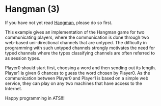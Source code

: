 # Hangman (3)

If you have not yet read [Hangman](./Hangman), please
do so first.

This example gives an implementation of the Hangman game for two
communicating players, where the communication is done through two
web-based uni-directional channels that are untyped. The difficulty in
programming with such untyped channels strongly motivates the need
for typed channels where the types classifying channels are often
referred to as session types.

Player0 should start first, choosing a word and then sending out its
length. Player1 is given 6 chances to guess the word chosen by
Player0.  As the communication between Player0 and Player1 is based on
a simple web service, they can play on any two machines that have
access to the Internet.

Happy programming in ATS!!!
